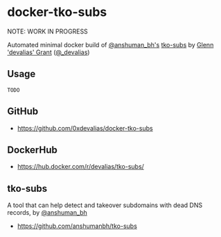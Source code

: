 # docker-tko-subs

NOTE: WORK IN PROGRESS

Automated minimal docker build of [@anshuman_bh's](https://github.com/anshumanbh) [tko-subs](https://github.com/anshumanbh/tko-subs) by [Glenn 'devalias' Grant](http://devalias.net/) ([@_devalias](https://twitter.com/_devalias))

## Usage

```
TODO
```

## GitHub

* https://github.com/0xdevalias/docker-tko-subs

## DockerHub

* https://hub.docker.com/r/devalias/tko-subs/

## tko-subs

A tool that can help detect and takeover subdomains with dead DNS records, by [@anshuman_bh](https://github.com/anshumanbh)

* https://github.com/anshumanbh/tko-subs
